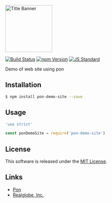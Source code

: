  <img src="assets/images/pon-watcher-banner.png" alt="Title Banner"
                    height="148"
                    style="height:148px"
/>


<!---
This file is generated by ape-tmpl. Do not update manually.
--->

<!-- Badge Start -->
<a name="badges"></a>

[![Build Status][bd_travis_com_shield_url]][bd_travis_com_url]
[![npm Version][bd_npm_shield_url]][bd_npm_url]
[![JS Standard][bd_standard_shield_url]][bd_standard_url]

[bd_repo_url]: https://github.com/realglobe-Inc/pon-demo-site
[bd_travis_url]: http://travis-ci.org/realglobe-Inc/pon-demo-site
[bd_travis_shield_url]: http://img.shields.io/travis/realglobe-Inc/pon-demo-site.svg?style=flat
[bd_travis_com_url]: http://travis-ci.com/realglobe-Inc/pon-demo-site
[bd_travis_com_shield_url]: https://api.travis-ci.com/realglobe-Inc/pon-demo-site.svg?token=aeFzCpBZebyaRijpCFmm
[bd_license_url]: https://github.com/realglobe-Inc/pon-demo-site/blob/master/LICENSE
[bd_codeclimate_url]: http://codeclimate.com/github/realglobe-Inc/pon-demo-site
[bd_codeclimate_shield_url]: http://img.shields.io/codeclimate/github/realglobe-Inc/pon-demo-site.svg?style=flat
[bd_codeclimate_coverage_shield_url]: http://img.shields.io/codeclimate/coverage/github/realglobe-Inc/pon-demo-site.svg?style=flat
[bd_gemnasium_url]: https://gemnasium.com/realglobe-Inc/pon-demo-site
[bd_gemnasium_shield_url]: https://gemnasium.com/realglobe-Inc/pon-demo-site.svg
[bd_npm_url]: http://www.npmjs.org/package/pon-demo-site
[bd_npm_shield_url]: http://img.shields.io/npm/v/pon-demo-site.svg?style=flat
[bd_standard_url]: http://standardjs.com/
[bd_standard_shield_url]: https://img.shields.io/badge/code%20style-standard-brightgreen.svg

<!-- Badge End -->


<!-- Description Start -->
<a name="description"></a>

Demo of web site using pon

<!-- Description End -->


<!-- Overview Start -->
<a name="overview"></a>



<!-- Overview End -->


<!-- Sections Start -->
<a name="sections"></a>

<!-- Section from "doc/guides/01.Installation.md.hbs" Start -->

<a name="section-doc-guides-01-installation-md"></a>

Installation
-----

```bash
$ npm install pon-demo-site --save
```


<!-- Section from "doc/guides/01.Installation.md.hbs" End -->

<!-- Section from "doc/guides/02.Usage.md.hbs" Start -->

<a name="section-doc-guides-02-usage-md"></a>

Usage
---------

```javascript
'use strict'

const ponDemoSite = require('pon-demo-site')

```


<!-- Section from "doc/guides/02.Usage.md.hbs" End -->


<!-- Sections Start -->


<!-- LICENSE Start -->
<a name="license"></a>

License
-------
This software is released under the [MIT License](https://github.com/realglobe-Inc/pon-demo-site/blob/master/LICENSE).

<!-- LICENSE End -->


<!-- Links Start -->
<a name="links"></a>

Links
------

+ [Pon][pon_url]
+ [Realglobe, Inc.][realglobe,_inc__url]

[pon_url]: https://github.com/realglobe-Inc/pon
[realglobe,_inc__url]: http://realglobe.jp

<!-- Links End -->
